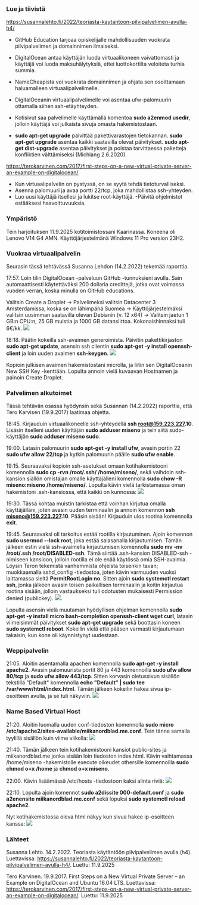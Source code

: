### Lue ja tiivistä
https://susannalehto.fi/2022/teoriasta-kaytantoon-pilvipalvelimen-avulla-h4/
- GitHub Education tarjoaa opiskelijalle mahdollisuuden vuokrata pilvipalvelimen ja domainnimen ilmaiseksi.
- DigitalOcean antaa käyttäjän luoda virtuaalikoneen vaivattomasti ja käyttäjä voi luoda maksuhälytyksiä, ettei luottokortilta veloiteta turhia summia.
- NameCheapista voi vuokrata domainnimen ja ohjata sen osoittamaan haluamalleen virtuaalipalvelimelle.

- DigitalOceanin virtuaalipalvelimelle voi asentaa ufw-palomuurin ottamalla siihen ssh-etäyhteyden.

- Kotisivut saa palvelimelle käyttämällä komentoa __sudo a2enmod usedir__, jolloin käyttäjä voi julkaista sivuja omasta hakemistostaan.

- __sudo apt-get upgrade__ päivittää pakettivarastojen tietokannan. __sudo apt-get upgrade__ asentaa kaikki saatavilla olevat päivitykset. __sudo apt-get dist-upgrade__ asentaa päivitykset ja poistaa tarvittaessa paketteja konfliktien välttämiseksi (Michlang 2.6.2020).

https://terokarvinen.com/2017/first-steps-on-a-new-virtual-private-server-an-example-on-digitalocean/
- Kun virtuaalipalvelin on pystyssä, on se syytä tehdä tietoturvalliseksi.
- Asenna palomuuri ja avaa portti 22/tcp, joka mahdollistaa ssh-yhteyden.
- Luo uusi käyttäjä itsellesi ja lukitse root-käyttäjä.
-Päivitä ohjelmistot estääksesi haavoittuvuuksia.

### Ympäristö
Tein harjoituksen 11.9.2025 kotitoimistossani Kaarinassa. Koneena oli Lenovo V14 G4 AMN. Käyttöjärjestelmänä Windows 11 Pro version 23H2.

### Vuokraa virtuaalipalvelin
Seurasin tässä tehtävässä Susanna Lehdon (14.2.2022) tekemää raporttia.

17:57. Loin tilin DigitalOcean -palveluun GitHub -tunnuksieni avulla. Sain automaattisesti käytettäväksi 200 dollaria credittejä, jotka ovat voimassa vuoden verran, koska minulla on GitHub educations.

Valitsin Create a Droplet -> Palvelimeksi valitsin Datacenter 3 Amsterdamissa, koska se on lähimpänä Suomea -> Käyttöjärjestelmäksi valitsin uusimman saatavilla olevan Debianin (v. 12 x64) -> Valitsin jaetun 1 GB:n CPU:n, 25 GB muistia ja 1000 GB datansiirtoa. Kokonaishinnaksi tuli 6€/kk.
![](images/h4/droplet.png)

18:18. Päätin kokeilla ssh-avaimen generoimista. Päivitin pakettikirjaston __sudo apt-get update__, asensin ssh clientin __sudo apt-get -y install openssh-client__ ja loin uuden avaimen __ssh-keygen__.
![](images/h4/sshCreate.png)

Kopioin julkisen avaimen hakemistostani microlla, ja liitin sen DigitalOceanin New SSH Key -kenttään. Lopulta annoin vielä kuvaavan Hostnamen ja painoin Create Droplet.

### Palvelimen alkutoimet
Tässä tehtävän osassa hyödynsin sekä Susannan (14.2.2022) raporttia, että Tero Karvisen (19.9.2017) laatimaa ohjetta.

18:45. Kirjauduin virtuaalikoneelle ssh-yhteydellä __ssh root@159.223.227.10__. Lisäsin itselleni uuden käyttäjän __sudo adduser miseno__ ja tein siitä sudo-käyttäjän __sudo adduser miseno sudo__.

19:00. Latasin palomuurin __sudo apt-get -y install ufw__, avasin portin 22 __sudo ufw allow 22/tcp__ ja kytkin palomuurin päälle __sudo ufw enable__.

19:15. Seuraavaksi kopioin ssh-asetukset omaan kotihakemistooni komennolla __sudo cp -rvn /root/.ssh/ /home/miseno/__, sekä vaihdoin ssh-kansion siällön omistajan omalle käyttäjälleni komennolla __sudo chow -R miseno:miseno /home/miseno/__.
Lopulta kävin vielä tarkistamassa oman hakemistoni .ssh-kansiossa, että kaikki on kunnossa:
![](images/h4/copyssh.png)

19:30. Tässä kohtaa muistin tarkistaa että voinhan kirjutua omalla käyttäjälläni, joten avasin uuden terminaalin ja annoin komennon __ssh miseno@159.223.227.10__. Pääsin sisään! Kirjauduin ulos rootina komennolla __exit__.

19:45. Seuraavaksi oli tarkoitus estää rootilla kirjautuminen. Ajoin komennon __sudo usermod --lock root__, joka estää salasanalla kirjautumisen. Tämän jälkeen estin vielä ssh-avaimella kirjautumisen komennolla __sudo mv -nv /root/.ssh /root/DISABLED-ssh__. Tämä siirtää .ssh-kansion DISABLED-ssh -nimiseen kansioon, jolloin rootilla ei ole enää käytössä omia SSH-avaimia. Löysin Teron tekemistä vanhemmista ohjeista toisenkin tavan; muokkaamalla sshd_config -tiedostoa, joten kävin varmuuden vuoksi laittamassa sieltä __PermitRootLogin no__. Sitten ajoin __sudo systemctl restart ssh__, jonka jälkeen avasin toisen paikallisen terminaalin ja koitin kirjautua rootina sisään, jolloin vastaukseksi tuli odotusten mukaisesti Permission denied (publickey).
![](images/h4/rootclosed.png).

Lopulta asensin vielä muutaman hyödyllisen ohjelman komennolla __sudo apt-get -y install micro bash-completion openssh-client wget curl__, latasin viimeisimmät päivitykset __sudo apt-get upgrade__ sekä boottasin koneen __sudo systemctl reboot__. Kokeilin vielä että pääsen varmasti kirjautumaan takaisin, kun kone oli käynnistynyt uudestaan.

### Weppipalvelin
21:05. Aloitin asentamalla apachen komennolla __sudo apt-get -y install apache2__. Avasin palomuurista portit 80 ja 443 komennoilla __sudo ufw allow 80/tcp__ ja __sudo ufw allow 443/tcp__. Sitten korvasin oletussivun sisällön tekstillä "Default" komennolla __echo "Default" | sudo tee /var/www/html/index.html__. Tämän jälkeen kokeilin hakea sivua ip-osoitteen avulla, ja se tuli näkyviin.
![](images/h4/default.png)

### Name Based Virtual Host
21:20. Aloitin luomalla uuden conf-tiedoston komennolla __sudo micro /etc/apache2/sites-available/miikanordblad.me.conf__. Tein tänne samalla tyylillä sisällön kuin viime viikolla:
![](images/h4/confFile.png)

21:40. Tämän jälkeen tein kotihakemistooni kansiot public-sites ja miikanordblad.me jonka sisään loin tiedoston index.html. Kävin vaihtamassa /home/miseno -hakemistolle execute oikeudet othersille komennoilla __sudo chmod o+x /home__ ja __chmod o+x miseno__.

22:00. Kävin lisäämässä /etc/hosts -tiedostoon kaksi alinta riviä:
![](images/h4/hosts.png)

22:10. Lopulta ajoin komennot __sudo a2dissite 000-default.conf__ ja __sudo a2enensite miikanordblad.me.conf__ sekä lopuksi __sudo systemctl reload apache2__.

Nyt kotihakemistossa oleva html näkyy kun sivua hakee ip-osoitteen kanssa:
![](images/h4/lopputulos.png)

### Lähteet
Susanna Lehto. 14.2.2022. Teoriasta käytäntöön pilvipalvelimen avulla (h4). Luettavissa: https://susannalehto.fi/2022/teoriasta-kaytantoon-pilvipalvelimen-avulla-h4/. Luettu: 11.9.2025

Tero Karvinen. 19.9.2017. First Steps on a New Virtual Private Server – an Example on DigitalOcean and Ubuntu 16.04 LTS. Luettavissa: https://terokarvinen.com/2017/first-steps-on-a-new-virtual-private-server-an-example-on-digitalocean/. Luettu: 11.9.2025

